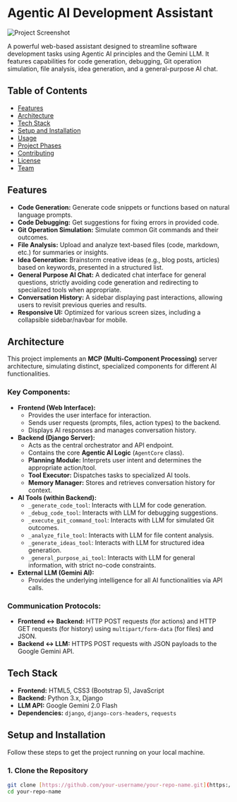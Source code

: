 # Agentic AI Development Assistant

![Project Screenshot](docs/screenshot.png) <!-- Optional: Add a screenshot of your working app -->

A powerful web-based assistant designed to streamline software development tasks using Agentic AI principles and the Gemini LLM. It features capabilities for code generation, debugging, Git operation simulation, file analysis, idea generation, and a general-purpose AI chat.

## Table of Contents

- [Features](#features)
- [Architecture](#architecture)
- [Tech Stack](#tech-stack)
- [Setup and Installation](#setup-and-installation)
- [Usage](#usage)
- [Project Phases](#project-phases)
- [Contributing](#contributing)
- [License](#license)
- [Team](#team)

## Features

- **Code Generation:** Generate code snippets or functions based on natural language prompts.
- **Code Debugging:** Get suggestions for fixing errors in provided code.
- **Git Operation Simulation:** Simulate common Git commands and their outcomes.
- **File Analysis:** Upload and analyze text-based files (code, markdown, etc.) for summaries or insights.
- **Idea Generation:** Brainstorm creative ideas (e.g., blog posts, articles) based on keywords, presented in a structured list.
- **General Purpose AI Chat:** A dedicated chat interface for general questions, strictly avoiding code generation and redirecting to specialized tools when appropriate.
- **Conversation History:** A sidebar displaying past interactions, allowing users to revisit previous queries and results.
- **Responsive UI:** Optimized for various screen sizes, including a collapsible sidebar/navbar for mobile.

## Architecture

This project implements an **MCP (Multi-Component Processing)** server architecture, simulating distinct, specialized components for different AI functionalities.

### Key Components:

- **Frontend (Web Interface):**
    - Provides the user interface for interaction.
    - Sends user requests (prompts, files, action types) to the backend.
    - Displays AI responses and manages conversation history.
- **Backend (Django Server):**
    - Acts as the central orchestrator and API endpoint.
    - Contains the core **Agentic AI Logic** (`AgentCore` class).
    - **Planning Module:** Interprets user intent and determines the appropriate action/tool.
    - **Tool Executor:** Dispatches tasks to specialized AI tools.
    - **Memory Manager:** Stores and retrieves conversation history for context.
- **AI Tools (within Backend):**
    - `_generate_code_tool`: Interacts with LLM for code generation.
    - `_debug_code_tool`: Interacts with LLM for debugging suggestions.
    - `_execute_git_command_tool`: Interacts with LLM for simulated Git outcomes.
    - `_analyze_file_tool`: Interacts with LLM for file content analysis.
    - `_generate_ideas_tool`: Interacts with LLM for structured idea generation.
    - `_general_purpose_ai_tool`: Interacts with LLM for general information, with strict no-code constraints.
- **External LLM (Gemini AI):**
    - Provides the underlying intelligence for all AI functionalities via API calls.

### Communication Protocols:

- **Frontend ↔ Backend:** HTTP POST requests (for actions) and HTTP GET requests (for history) using `multipart/form-data` (for files) and JSON.
- **Backend ↔ LLM:** HTTPS POST requests with JSON payloads to the Google Gemini API.

## Tech Stack

- **Frontend:** HTML5, CSS3 (Bootstrap 5), JavaScript
- **Backend:** Python 3.x, Django
- **LLM API:** Google Gemini 2.0 Flash
- **Dependencies:** `django`, `django-cors-headers`, `requests`

## Setup and Installation

Follow these steps to get the project running on your local machine.

### 1. Clone the Repository

```bash
git clone [https://github.com/your-username/your-repo-name.git](https://github.com/your-username/your-repo-name.git)
cd your-repo-name
